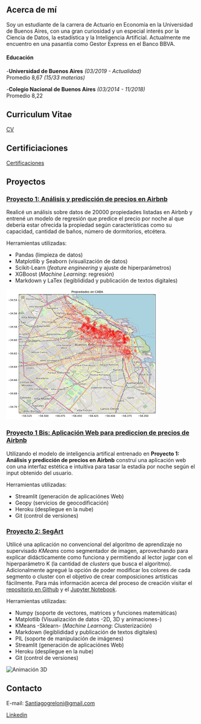 ## Acerca de mí

Soy un estudiante de la carrera de Actuario en Economía en la Universidad de Buenos Aires, con una gran curiosidad y un especial interés por la Ciencia de Datos, la estadística y la Inteligencia Artificial. Actualmente me encuentro en una pasantía como Gestor Express en el Banco BBVA. 

#### Educación

-**Universidad de Buenos Aires** *(03/2019 - Actualidad)*   
Promedio 8,67 *(15/33 materias)*


-**Colegio Nacional de Buenos Aires** *(03/2014 - 11/2018)*  
Promedio 8,22 


## Curriculum Vitae

[CV](https://drive.google.com/file/d/1LhNpk6ztOjSRbhnxV7J60UnQNa3x9YHd/view?usp=sharing)


## Certificiaciones
[Certificaciones](Certificaciones)

## Proyectos

### [Proyecto 1:  Análisis y predicción de precios en Airbnb](https://github.com/SGreloni/prediccion-precios-Airbnb/blob/master/Predictor%20de%20precios%20de%20Airbnb%20.ipynb)

Realicé un análisis sobre datos de 20000 propiedades listadas en Airbnb y entrené un modelo de regresión que predice el precio por noche al que debería estar ofrecida la propiedad según características como su capacidad, cantidad de baños, número de dormitorios, etcétera.

Herramientas utilizadas:
* Pandas (limpieza de datos)
* Matplotlib y Seaborn (visualización de datos)
* Scikit-Learn (*feature engineering* y ajuste de hiperparámetros)
* XGBoost (*Machine Learning*: regresión)
* Markdown y LaTex (legiblididad y publicación de textos digitales)

![Disposición de propiedades de Airbnb en CABA](Proyectos%20(img)/Mapa%20airbnb.png)

### [Proyecto 1 Bis:  Aplicación Web para prediccion de precios de Airbnb](https://shielded-journey-46084.herokuapp.com/)

Utilizando el modelo de inteligencia artifical entrenado en **Proyecto 1: Análisis y predicción de precios en Airbnb** construí una aplicación web con una interfaz estética e intuitiva para tasar la estadía por noche según el input obtenido del usuario.

Herramientas utilizadas:
* Streamlit (generación de aplicaciónes Web)
* Geopy (servicios de geocodificación)
* Heroku (despliegue en la nube)
* Git (control de versiones)

### [Proyecto 2: SegArt](https://peaceful-beyond-41898.herokuapp.com/)

Utilicé una aplicación no convencional del algoritmo de aprendizaje no supervisado *KMeans* como segmentador de imagen, aprovechando para explicar didácticamente como funciona y permitiendo al lector jugar con el hiperparámetro K (la cantidad de *clusters* que busca el algoritmo). Adicionalmente agregué la opción de poder modificar los colores de cada segmento o cluster con el objetivo de crear composiciones artísticas fácilmente. Para más información acerca del proceso de creación visitar el [repositorio en Github](https://github.com/SGreloni/segart) y el [Jupyter Notebook](https://github.com/SGreloni/segart/blob/master/SegArt.ipynb).

Herramientas utilizadas:
* Numpy (soporte de vectores, matrices y funciones matemáticas)
* Matplotlib (Visualización de datos -2D, 3D y animaciones-)
* KMeans -Sklearn- (*Machine Learnong*: Clusterización)
* Markdown (legiblididad y publicación de textos digitales)
* PIL (soporte de manipulación de imágenes)
* Streamlit (generación de aplicaciónes Web)
* Heroku (despliegue en la nube)
* Git (control de versiones)

![Animación 3D](Proyectos%20(img)/rotation.gif)

## Contacto

E-mail: Santiagogreloni@gmail.com

[Linkedin](https://www.linkedin.com/in/santiago-greloni-4892a9196) 

